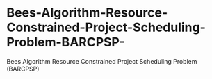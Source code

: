 # Bees-Algorithm-Resource-Constrained-Project-Scheduling-Problem-BARCPSP-
Bees Algorithm Resource Constrained Project Scheduling Problem (BARCPSP)
